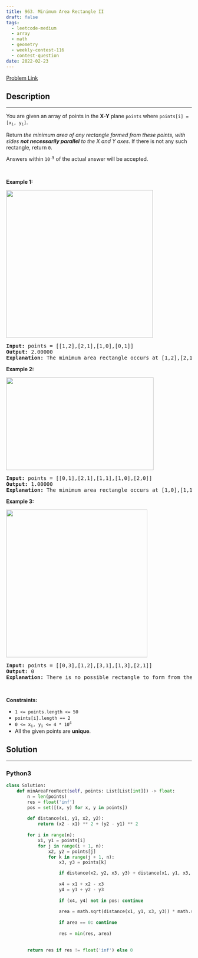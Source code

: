 ```yaml
---
title: 963. Minimum Area Rectangle II
draft: false
tags: 
  - leetcode-medium
  - array
  - math
  - geometry
  - weekly-contest-116
  - contest-question
date: 2022-02-23
---
```


[Problem Link](https://leetcode.com/problems/minimum-area-rectangle-ii/)

## Description

---
<p>You are given an array of points in the <strong>X-Y</strong> plane <code>points</code> where <code>points[i] = [x<sub>i</sub>, y<sub>i</sub>]</code>.</p>

<p>Return <em>the minimum area of any rectangle formed from these points, with sides <strong>not necessarily parallel</strong> to the X and Y axes</em>. If there is not any such rectangle, return <code>0</code>.</p>

<p>Answers within <code>10<sup>-5</sup></code> of the actual answer will be accepted.</p>

<p>&nbsp;</p>
<p><strong class="example">Example 1:</strong></p>
<img alt="" src="https://assets.leetcode.com/uploads/2018/12/21/1a.png" style="width: 398px; height: 400px;" />
<pre>
<strong>Input:</strong> points = [[1,2],[2,1],[1,0],[0,1]]
<strong>Output:</strong> 2.00000
<strong>Explanation:</strong> The minimum area rectangle occurs at [1,2],[2,1],[1,0],[0,1], with an area of 2.
</pre>

<p><strong class="example">Example 2:</strong></p>
<img alt="" src="https://assets.leetcode.com/uploads/2018/12/22/2.png" style="width: 400px; height: 251px;" />
<pre>
<strong>Input:</strong> points = [[0,1],[2,1],[1,1],[1,0],[2,0]]
<strong>Output:</strong> 1.00000
<strong>Explanation:</strong> The minimum area rectangle occurs at [1,0],[1,1],[2,1],[2,0], with an area of 1.
</pre>

<p><strong class="example">Example 3:</strong></p>
<img alt="" src="https://assets.leetcode.com/uploads/2018/12/22/3.png" style="width: 383px; height: 400px;" />
<pre>
<strong>Input:</strong> points = [[0,3],[1,2],[3,1],[1,3],[2,1]]
<strong>Output:</strong> 0
<strong>Explanation:</strong> There is no possible rectangle to form from these points.
</pre>

<p>&nbsp;</p>
<p><strong>Constraints:</strong></p>

<ul>
	<li><code>1 &lt;= points.length &lt;= 50</code></li>
	<li><code>points[i].length == 2</code></li>
	<li><code>0 &lt;= x<sub>i</sub>, y<sub>i</sub> &lt;= 4 * 10<sup>4</sup></code></li>
	<li>All the given points are <strong>unique</strong>.</li>
</ul>


## Solution

---
### Python3
``` py title='minimum-area-rectangle-ii'
class Solution:
    def minAreaFreeRect(self, points: List[List[int]]) -> float:
        n = len(points)
        res = float('inf')
        pos = set([(x, y) for x, y in points])
        
        def distance(x1, y1, x2, y2):
            return (x2 - x1) ** 2 + (y2 - y1) ** 2
        
        for i in range(n):
            x1, y1 = points[i]
            for j in range(i + 1, n):
                x2, y2 = points[j]
                for k in range(j + 1, n):
                    x3, y3 = points[k]

                    if distance(x2, y2, x3, y3) + distance(x1, y1, x3, y3) != distance(x1, y1, x2, y2): continue
                    
                    x4 = x1 + x2 - x3
                    y4 = y1 + y2 - y3
                    
                    if (x4, y4) not in pos: continue
                    
                    area = math.sqrt(distance(x1, y1, x3, y3)) * math.sqrt(distance(x2, y2, x3, y3))
                    
                    if area == 0: continue
                    
                    res = min(res, area)
        
                
        return res if res != float('inf') else 0
```

